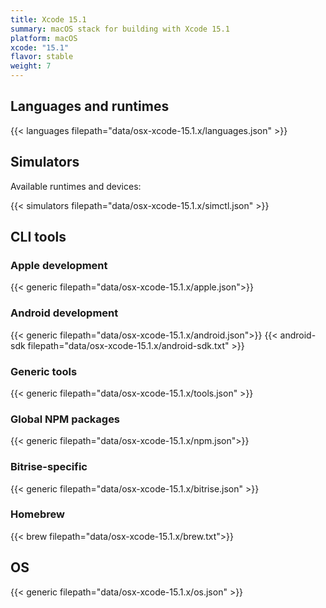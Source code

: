 ```yaml
---
title: Xcode 15.1
summary: macOS stack for building with Xcode 15.1
platform: macOS
xcode: "15.1"
flavor: stable
weight: 7
---
```


## Languages and runtimes

{{< languages filepath="data/osx-xcode-15.1.x/languages.json" >}}

## Simulators

Available runtimes and devices:

{{< simulators filepath="data/osx-xcode-15.1.x/simctl.json" >}}

## CLI tools

### Apple development

{{< generic filepath="data/osx-xcode-15.1.x/apple.json">}}

### Android development

{{< generic filepath="data/osx-xcode-15.1.x/android.json">}}
{{< android-sdk filepath="data/osx-xcode-15.1.x/android-sdk.txt" >}}

### Generic tools

{{< generic filepath="data/osx-xcode-15.1.x/tools.json" >}}

### Global NPM packages

{{< generic filepath="data/osx-xcode-15.1.x/npm.json">}}

### Bitrise-specific

{{< generic filepath="data/osx-xcode-15.1.x/bitrise.json" >}}

### Homebrew

{{< brew filepath="data/osx-xcode-15.1.x/brew.txt">}}

## OS

{{< generic filepath="data/osx-xcode-15.1.x/os.json" >}}
